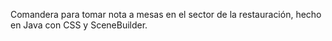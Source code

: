 Comandera para tomar nota a mesas en el sector de la restauración, hecho en Java con CSS y SceneBuilder.
